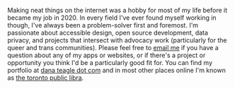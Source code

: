 Making neat things on the internet was a hobby for most of my life before it became my job in 2020. In every field I've ever found myself working in though, I've always been a problem-solver first and foremost. I'm passionate about accessible design, open source development, data privacy, and projects that intersect with advocacy work (particularly for the queer and trans communities). Please feel free to [email me](mailto:dana.r.teagle@gmail.com) if you have a question about any of my apps or websites, or if there's a project or opportunity you think I'd be a particularly good fit for. You can find my portfolio at [dana teagle dot com](https://danateagle.com) and in most other places online I'm known as [the toronto public libra](http://torontopubliclibra.com). 
